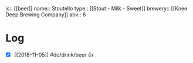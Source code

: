 is:: [[beer]]
name:: Stoutello
type:: [[Stout - Milk - Sweet]]
brewery:: [[Knee Deep Brewing Company]]
abv:: 6

# Log
- [x] [[2018-11-05]] #do/drink/beer 👍
